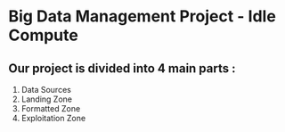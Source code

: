 # Big Data Management Project - Idle Compute

## Our project is divided into 4 main parts : 
1. Data Sources <br/>
2. Landing Zone <br/>
3. Formatted Zone <br/>
4. Exploitation Zone <br/>


